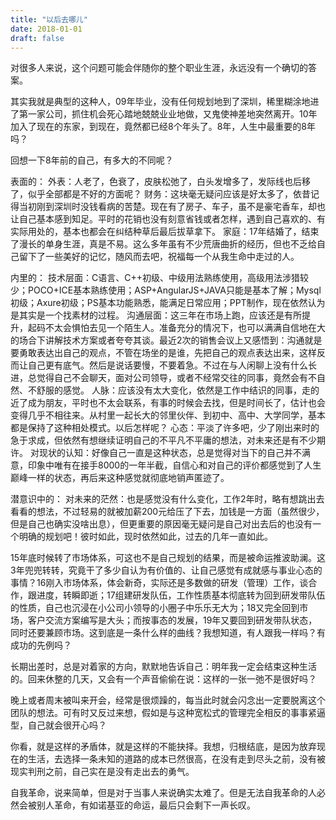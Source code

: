 ```yaml
---
title: "以后去哪儿"
date: 2018-01-01
draft: false
---
```


对很多人来说，这个问题可能会伴随你的整个职业生涯，永远没有一个确切的答案。

其实我就是典型的这种人，09年毕业，没有任何规划地到了深圳，稀里糊涂地进了第一家公司，抓住机会死心踏地兢兢业业地做，又鬼使神差地突然离开。10年加入了现在的东家，到现在，竟然都已经8个年头了。8年，人生中最重要的8年吗？

回想一下8年前的自己，有多大的不同呢？

表面的：
外表：人老了，色衰了，皮肤松弛了，白头发增多了，发际线也后移了，似乎全部都是不好的方面呢？
财务：这块毫无疑问应该是好太多了，依昔记得当初刚到深圳时没钱看病的苦楚。现在有了房子、车子，虽不是豪宅香车，却也让自己基本感到知足。平时的花销也没有刻意省钱或者怎样，遇到自己喜欢的、有实际用处的，基本也都会在纠结种草后最后拔草拿下。
家庭：17年结婚了，结束了漫长的单身生涯，真是不易。这么多年虽有不少荒唐曲折的经历，但也不乏给自己留下了一些美好的记忆，随风而去吧，祝福每一个从我生命中走过的人。

内里的：
技术层面：C语言、C++初级、中级用法熟练使用，高级用法涉猎较少；POCO+ICE基本熟练使用；ASP+AngularJS+JAVA只能是基本了解；Mysql初级；Axure初级；PS基本功能熟悉，能满足日常应用；PPT制作，现在依然认为是其实是一个找素材的过程。
沟通层面：这三年在市场上跑，应该还是有所提升，起码不太会惧怕去见一个陌生人。准备充分的情况下，也可以满满自信地在大的场合下讲解技术方案或者夸夸其谈。最近2次的销售会议上又感悟到：沟通就是要勇敢表达出自己的观点，不管在场坐的是谁，先把自己的观点表达出来，这样反而让自己更有底气。然后是说话要慢，不要着急。不过在与人闲聊上没有什么长进，总觉得自己不会聊天，面对公司领导，或者不经常交往的同事，竟然会有不自然、不舒服的感觉。
人脉：应该没有太大变化，依然是工作中结识的同事，走的近了成为朋友，平时也不太会联系，有事的时候会去找，但是时间长了，估计也会变得几乎不相往来。从村里一起长大的邻里伙伴、到初中、高中、大学同学，基本都是保持了这种相处模式。以后怎样呢？
心态：平淡了许多吧，少了刚出来时的急于求成，但依然有想继续证明自己的不平凡不平庸的想法，对未来还是有不少期许。
对现状的认知：好像自己一直是这种状态，总是觉得对当下的自己并不满意，印象中唯有在接手8000的一年半截，自信心和对自己的评价都感觉到了人生巅峰一样的状态，再后来这种感觉就彻底地销声匿迹了。

潜意识中的：
对未来的茫然：也是感觉没有什么变化，工作2年时，略有想跳出去看看的想法，不过轻易的就被加薪200元给压了下去，加钱是一方面（虽然很少，但是自己也确实没啥出息），但更重要的原因毫无疑问是自己对出去后的也没有一个明确的规划吧！彼时如此，现时依然如此，过去的几年一直如此。

15年底时候转了市场体系，可这也不是自己规划的结果，而是被命运推波助澜。这3年兜兜转转，究竟干了多少自认为有价值的、让自己感觉有成就感与事业心态的事情？16刚入市场体系，体会新奇，实际还是多数做的研发（管理）工作，谈合作，跟进度，转瞬即逝；17组建研发队伍，工作性质基本彻底转为回到研发带队伍的性质，自己也沉浸在小公司小领导的小圈子中乐乐无大为；18又完全回到市场，客户交流方案编写是大头；而按事态的发展，19年又要回到研发带队状态，同时还要兼顾市场。这到底是一条什么样的曲线？我想知道，有人跟我一样吗？有成功的先例吗？

长期出差时，总是对着家的方向，默默地告诉自己：明年我一定会结束这种生活的。回来休整的几天，又会有一个声音偷偷在说：这样的一张一弛不是很好吗？

晚上或者周末被叫来开会，经常是很烦躁的，每当此时就会闪念出一定要脱离这个团队的想法。可有时又反过来想，假如是与这种宽松式的管理完全相反的事事紧逼型，自己就会很开心吗？

你看，就是这样的矛盾体，就是这样的不能抉择。我想，归根结底，是因为放弃现在的生活，去选择一条未知的道路的成本已然很高，在没有走到尽头之前，没有被现实判刑之前，自己实在是没有走出去的勇气。

自我革命，说来简单，但是对于当事人来说确实太难了。但是无法自我革命的人必然会被别人革命，有如诺基亚的命运，最后只会剩下一声长叹。